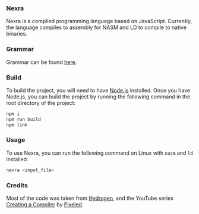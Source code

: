 ### Nexra
Nexra is a compiled programming language based on JavaScript. Currently, the language compiles to assembly for NASM and LD to compile to native binaries.

### Grammar
Grammar can be found [here](./docs/grammar.md).

### Build
To build the project, you will need to have [Node.js](https://nodejs.org/) installed. Once you have Node.js, you can build the project by running the following command in the root directory of the project:

```bash
npm i
npm run build
npm link
```

### Usage

To use Nexra, you can run the following command on Linux with ```nasm``` and ```ld``` installed:
```bash
nexra <input_file>
```

### Credits
Most of the code was taken from [Hydrogen](https://github.com/orosmatthew/hydrogen-cpp), and the YouTube series [Creating a Compiler](https://www.youtube.com/playlist?list=PLUDlas_Zy_qC7c5tCgTMYq2idyyT241qs) by [Pixeled](https://www.youtube.com/@pixeled-yt).
